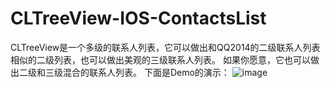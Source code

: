CLTreeView-IOS-ContactsList
===========================

CLTreeView是一个多级的联系人列表，它可以做出和QQ2014的二级联系人列表相似的二级列表，也可以做出美观的三级联系人列表。
如果你愿意，它也可以做出二级和三级混合的联系人列表。
下面是Demo的演示：
![image](https://github.com/flywarrior/CLTreeView-IOS-ContactsList/blob/master/CLTreeViewGif.gif)
